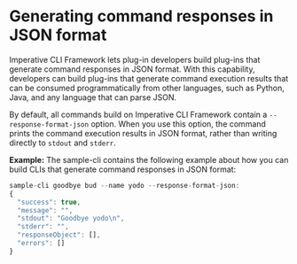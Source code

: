 # Generating command responses in JSON format

Imperative CLI Framework lets plug-in developers build plug-ins that generate command responses in JSON format. With this capability, developers can build plug-ins that generate command execution results that can be consumed programmatically from other languages, such as Python, Java, and any language that can parse JSON.

By default, all commands build on Imperative CLI Framework contain a `--response-format-json` option. When you use this option, the command prints the command execution results in JSON format, rather than writing directly to `stdout` and `stderr`.

**Example:** The sample-cli contains the following example about how you can build CLIs that generate command responses in JSON format:

```typescript
sample-cli goodbye bud --name yodo --response-format-json: 
{
  "success": true,
  "message": "",
  "stdout": "Goodbye yodo\n",
  "stderr": "",
  "responseObject": [],
  "errors": []
}
```
